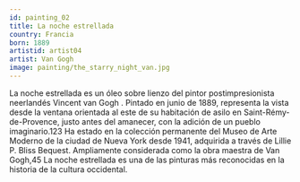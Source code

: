 ```yaml
---
id: painting_02
title: La noche estrellada
country: Francia
born: 1889
artistid: artist04
artist: Van Gogh
image: painting/the_starry_night_van.jpg
---
```

La noche estrellada es un óleo sobre lienzo del pintor postimpresionista neerlandés Vincent van Gogh . Pintado en junio de 1889, representa la vista desde la ventana orientada al este de su habitación de asilo en Saint-Rémy-de-Provence, justo antes del amanecer, con la adición de un pueblo imaginario.1​2​3​ Ha estado en la colección permanente del Museo de Arte Moderno de la ciudad de Nueva York desde 1941, adquirida a través de Lillie P. Bliss Bequest. Ampliamente considerada como la obra maestra de Van Gogh,4​5​ La noche estrellada es una de las pinturas más reconocidas en la historia de la cultura occidental.
